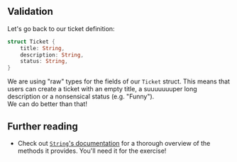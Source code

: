 ## Validation

Let's go back to our ticket definition:

```rust
struct Ticket {
    title: String,
    description: String,
    status: String,
}
```

We are using "raw" types for the fields of our `Ticket` struct.
This means that users can create a ticket with an empty title, a suuuuuuuper long description or
a nonsensical status (e.g. "Funny").\
We can do better than that!

## Further reading

- Check out [`String`'s documentation](https://doc.rust-lang.org/std/string/struct.String.html)
  for a thorough overview of the methods it provides. You'll need it for the exercise!
